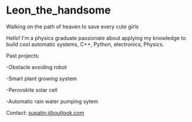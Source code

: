 # Leon_the_handsome
Walking on the path of heaven to save every cute girls

Hello! I'm a physics graduate passionate about applying my knowledge to build cool automatic systems, C++, Python, electronics, Physics.

Past projects:

-Obstacle avoiding robot

-Smart plant growing system 

-Perovskite solar cell

-Automatic rain water pumping sytem

Contact: supatin.j@outlook.com
